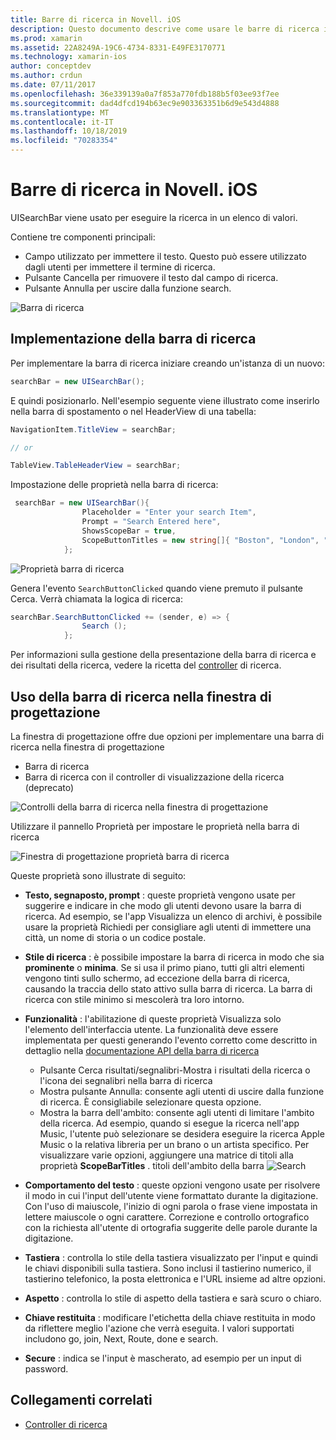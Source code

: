 ```yaml
---
title: Barre di ricerca in Novell. iOS
description: Questo documento descrive come usare le barre di ricerca in Novell. iOS. Viene illustrato come creare barre di ricerca a livello di codice e in uno storyboard.
ms.prod: xamarin
ms.assetid: 22A8249A-19C6-4734-8331-E49FE3170771
ms.technology: xamarin-ios
author: conceptdev
ms.author: crdun
ms.date: 07/11/2017
ms.openlocfilehash: 36e339139a0a7f853a770fdb188b5f03ee93f7ee
ms.sourcegitcommit: dad4dfcd194b63ec9e903363351b6d9e543d4888
ms.translationtype: MT
ms.contentlocale: it-IT
ms.lasthandoff: 10/18/2019
ms.locfileid: "70283354"
---
```

# <a name="search-bars-in-xamarinios"></a>Barre di ricerca in Novell. iOS

UISearchBar viene usato per eseguire la ricerca in un elenco di valori.

Contiene tre componenti principali:

- Campo utilizzato per immettere il testo. Questo può essere utilizzato dagli utenti per immettere il termine di ricerca.
- Pulsante Cancella per rimuovere il testo dal campo di ricerca.
- Pulsante Annulla per uscire dalla funzione search.

![Barra di ricerca](searchbar-images/image1.png)

## <a name="implementing-the-search-bar"></a>Implementazione della barra di ricerca

Per implementare la barra di ricerca iniziare creando un'istanza di un nuovo:

```csharp
searchBar = new UISearchBar();
```

E quindi posizionarlo. Nell'esempio seguente viene illustrato come inserirlo nella barra di spostamento o nel HeaderView di una tabella:

```csharp
NavigationItem.TitleView = searchBar;

// or

TableView.TableHeaderView = searchBar;
```

Impostazione delle proprietà nella barra di ricerca:

```csharp
 searchBar = new UISearchBar(){
                Placeholder = "Enter your search Item",
                Prompt = "Search Entered here",
                ShowsScopeBar = true,
                ScopeButtonTitles = new string[]{ "Boston", "London", "SF" },
            };
```

![Proprietà barra di ricerca](searchbar-images/image6.png)

Genera l'evento `SearchButtonClicked` quando viene premuto il pulsante Cerca. Verrà chiamata la logica di ricerca:

```csharp
searchBar.SearchButtonClicked += (sender, e) => {
                Search ();
            };
```

Per informazioni sulla gestione della presentazione della barra di ricerca e dei risultati della ricerca, vedere la ricetta del [controller](https://github.com/xamarin/recipes/tree/master/Recipes/ios/content_controls/search-controller) di ricerca.

## <a name="using-the-search-bar-in-the-designer"></a>Uso della barra di ricerca nella finestra di progettazione

La finestra di progettazione offre due opzioni per implementare una barra di ricerca nella finestra di progettazione

- Barra di ricerca
- Barra di ricerca con il controller di visualizzazione della ricerca (deprecato)

![Controlli della barra di ricerca nella finestra di progettazione](searchbar-images/image2.png)

Utilizzare il pannello Proprietà per impostare le proprietà nella barra di ricerca

![Finestra di progettazione proprietà barra di ricerca](searchbar-images/image3.png)

Queste proprietà sono illustrate di seguito:

- **Testo, segnaposto, prompt** : queste proprietà vengono usate per suggerire e indicare in che modo gli utenti devono usare la barra di ricerca. Ad esempio, se l'app Visualizza un elenco di archivi, è possibile usare la proprietà Richiedi per consigliare agli utenti di immettere una città, un nome di storia o un codice postale.
- **Stile di ricerca** : è possibile impostare la barra di ricerca in modo che sia **prominente** o **minima**. Se si usa il primo piano, tutti gli altri elementi vengono tinti sullo schermo, ad eccezione della barra di ricerca, causando la traccia dello stato attivo sulla barra di ricerca. La barra di ricerca con stile minimo si mescolerà tra loro intorno.
- **Funzionalità** : l'abilitazione di queste proprietà Visualizza solo l'elemento dell'interfaccia utente. La funzionalità deve essere implementata per questi generando l'evento corretto come descritto in dettaglio nella [documentazione API della barra di ricerca](xref:UIKit.UISearchBar)
  - Pulsante Cerca risultati/segnalibri-Mostra i risultati della ricerca o l'icona dei segnalibri nella barra di ricerca
  - Mostra pulsante Annulla: consente agli utenti di uscire dalla funzione di ricerca. È consigliabile selezionare questa opzione.
  - Mostra la barra dell'ambito: consente agli utenti di limitare l'ambito della ricerca. Ad esempio, quando si esegue la ricerca nell'app Music, l'utente può selezionare se desidera eseguire la ricerca Apple Music o la relativa libreria per un brano o un artista specifico. Per visualizzare varie opzioni, aggiungere una matrice di titoli alla proprietà **ScopeBarTitles** .
  titoli dell'ambito della barra ![Search ](searchbar-images/image4.png)

- **Comportamento del testo** : queste opzioni vengono usate per risolvere il modo in cui l'input dell'utente viene formattato durante la digitazione. Con l'uso di maiuscole, l'inizio di ogni parola o frase viene impostata in lettere maiuscole o ogni carattere. Correzione e controllo ortografico con la richiesta all'utente di ortografia suggerite delle parole durante la digitazione.
- **Tastiera** : controlla lo stile della tastiera visualizzato per l'input e quindi le chiavi disponibili sulla tastiera. Sono inclusi il tastierino numerico, il tastierino telefonico, la posta elettronica e l'URL insieme ad altre opzioni.
- **Aspetto** : controlla lo stile di aspetto della tastiera e sarà scuro o chiaro.
- **Chiave restituita** : modificare l'etichetta della chiave restituita in modo da riflettere meglio l'azione che verrà eseguita. I valori supportati includono go, join, Next, Route, done e search.
- **Secure** : indica se l'input è mascherato, ad esempio per un input di password.

## <a name="related-links"></a>Collegamenti correlati

- [Controller di ricerca](https://github.com/xamarin/recipes/tree/master/Recipes/ios/content_controls/search-controller)
